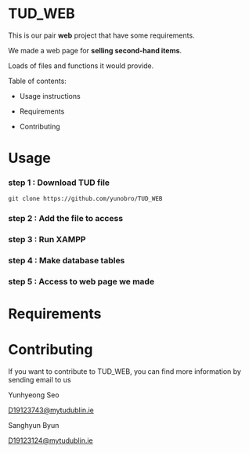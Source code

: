 TUD_WEB
=============

This is our pair **web** project that have some requirements.

We made a web page for **selling second-hand items**.

Loads of files and functions it would provide.

Table of contents:

* Usage instructions

* Requirements

* Contributing



Usage
=============
### step 1 : Download TUD file

```git clone https://github.com/yunobro/TUD_WEB```

### step 2 : Add the file to access



### step 3 : Run XAMPP


### step 4 : Make database tables


### step 5 : Access to web page we made

Requirements
=============


Contributing
=============

If you want to contribute to TUD_WEB, you can find more information by sending email to us

Yunhyeong Seo

D19123743@mytudublin.ie

Sanghyun Byun

D19123124@mytudublin.ie

